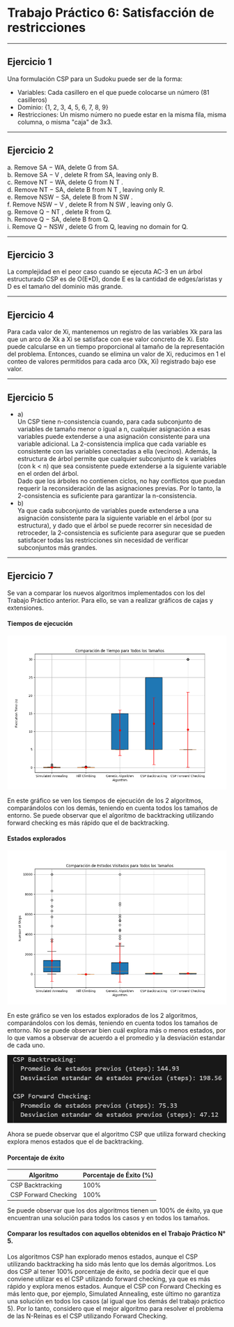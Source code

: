 # Trabajo Práctico 6: Satisfacción de restricciones

---

## Ejercicio 1
Una formulación CSP para un Sudoku puede ser de la forma:
- Variables: Cada casillero en el que puede colocarse un número (81 casilleros)
- Dominio: {1, 2, 3, 4, 5, 6, 7, 8, 9}
- Restricciones: Un mismo número no puede estar en la misma fila, misma columna, o misma "caja" de 3x3.

---
## Ejercicio 2
a. Remove SA − WA, delete G from SA.   
b. Remove SA − V , delete R from SA, leaving only B.   
c. Remove NT − WA, delete G from N T .   
d. Remove NT − SA, delete B from N T , leaving only R.   
e. Remove NSW − SA, delete B from N SW .   
f. Remove NSW − V , delete R from N SW , leaving only G.   
g. Remove Q − NT , delete R from Q.   
h. Remove Q − SA, delete B from Q.   
i. Remove Q − NSW , delete G from Q, leaving no domain for Q.

---
## Ejercicio 3
La complejidad en el peor caso cuando se ejecuta AC-3 en un árbol estructurado CSP es de O(E*D), donde E es la cantidad
de edges/aristas y D es el tamaño del dominio más grande.

---
## Ejercicio 4
Para cada valor de Xi, mantenemos un registro de las variables Xk para las que un arco de Xk a Xi se satisface con ese
valor concreto de Xi. Esto puede calcularse en un tiempo proporcional al tamaño de la representación del problema. 
Entonces, cuando se elimina un valor de Xi, reducimos en 1 el conteo de valores permitidos para cada arco (Xk, Xi)
registrado bajo ese valor.

---
## Ejercicio 5
- a)  
Un CSP tiene n-consistencia cuando, para cada subconjunto de variables de tamaño menor o igual a n, cualquier 
asignación a esas variables puede extenderse a una asignación consistente para una variable adicional.
La 2-consistencia implica que cada variable es consistente con las variables conectadas a ella (vecinos). Además, la
estructura de árbol permite que cualquier subconjunto de k variables (con k < n) que sea consistente puede extenderse
a la siguiente variable en el orden del árbol.  
Dado que los árboles no contienen ciclos, no hay conflictos que puedan requerir la reconsideración de las asignaciones
previas. Por lo tanto, la 2-consistencia es suficiente para garantizar la n-consistencia.
- b)  
Ya que cada subconjunto de variables puede extenderse a una asignación consistente para la siguiente variable
en el árbol (por su estructura), y dado que el árbol se puede recorrer sin necesidad de retroceder, la 2-consistencia 
es suficiente para asegurar que se pueden satisfacer todas las restricciones sin necesidad de verificar subconjuntos 
más grandes. 

---
## Ejercicio 7

Se van a comparar los nuevos algoritmos implementados con los del Trabajo Práctico anterior. Para ello, se van a realizar gráficos de cajas y extensiones.

#### Tiempos de ejecución

![Comparación de los tiempos de los algoritmos](./images/time_comparison_all_sizes.png)

En este gráfico se ven los tiempos de ejecución de los 2 algoritmos, comparándolos con los demás, teniendo en cuenta todos los tamaños de entorno. Se puede observar que el algoritmo de backtracking utilizando forward checking es más rápido que el de backtracking.

#### Estados explorados

![Comparación de los estados explorados por los algoritmos](./images/steps_comparison_all_sizes.png)

En este gráfico se ven los estados explorados de los 2 algoritmos, comparándolos con los demás, teniendo en cuenta todos los tamaños de entorno. No se puede observar bien cuál explora más o menos estados, por lo que vamos a observar de acuerdo a el promedio y la desviación estandar de cada uno.

![Promedio y Desviación Estándar de los estados explorados](./images/steps_avg_desv_est.png)

Ahora se puede observar que el algoritmo CSP que utiliza forward checking explora menos estados que el de backtracking.

#### Porcentaje de éxito

| Algoritmo            | Porcentaje de Éxito (%) |
|----------------------|-------------------------|
| CSP Backtracking     | 100%                    |
| CSP Forward Checking | 100%                    |

Se puede observar que los dos algoritmos tienen un 100% de éxito, ya que encuentran una solución para todos los casos y en todos los tamaños.

#### Comparar los resultados con aquellos obtenidos en el Trabajo Práctico N° 5.

Los algoritmos CSP han explorado menos estados, aunque el CSP utilizando backtracking ha sido más lento que los demás algoritmos. Los dos CSP al tener 100% porcentaje de éxito, se podría decir que el que conviene utilizar es el CSP utilizando forward checking, ya que es más rápido y explora menos estados. Aunque el CSP con Forward Checking es más lento que, por ejemplo, Simulated Annealing, este último no garantiza una solución en todos los casos (al igual que los demás del trabajo práctico 5). 
Por lo tanto, considero que el mejor algoritmo para resolver el problema de las N-Reinas es el CSP utilizando Forward Checking.